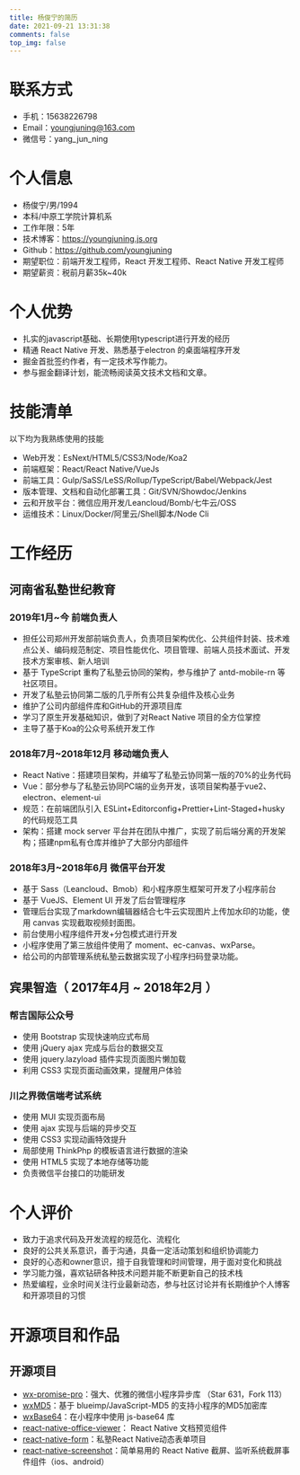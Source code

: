 ```yaml
---
title: 杨俊宁的简历
date: 2021-09-21 13:31:38
comments: false
top_img: false
---
```


# 联系方式

* 手机：15638226798
* Email：youngjuning@163.com
* 微信号：yang_jun_ning

# 个人信息

* 杨俊宁/男/1994
* 本科/中原工学院计算机系
* 工作年限：5年
* 技术博客：https://youngjuning.js.org
* Github：https://github.com/youngjuning
* 期望职位：前端开发工程师，React 开发工程师、React Native 开发工程师
* 期望薪资：税前月薪35k~40k

# 个人优势

- 扎实的javascript基础、长期使用typescript进行开发的经历
- 精通 React Native 开发、熟悉基于electron 的桌面端程序开发
- 掘金首批签约作者，有一定技术写作能力。
- 参与掘金翻译计划，能流畅阅读英文技术文档和文章。

# 技能清单

以下均为我熟练使用的技能

* Web开发：EsNext/HTML5/CSS3/Node/Koa2
* 前端框架：React/React Native/VueJs
* 前端工具：Gulp/SaSS/LeSS/Rollup/TypeScript/Babel/Webpack/Jest
* 版本管理、文档和自动化部署工具：Git/SVN/Showdoc/Jenkins
* 云和开放平台：微信应用开发/Leancloud/Bomb/七牛云/OSS
* 运维技术：Linux/Docker/阿里云/Shell脚本/Node Cli

# 工作经历

## 河南省私塾世纪教育

### 2019年1月~今 前端负责人

* 担任公司郑州开发部前端负责人，负责项目架构优化、公共组件封装、技术难点公关、编码规范制定、项目性能优化、项目管理、前端人员技术面试、开发技术方案审核、新人培训
* 基于 TypeScript 重构了私塾云协同的架构，参与维护了 antd-mobile-rn 等社区项目。
* 开发了私塾云协同第二版的几乎所有公共复杂组件及核心业务
* 维护了公司内部组件库和GitHub的开源项目库
* 学习了原生开发基础知识，做到了对React Native 项目的全方位掌控
* 主导了基于Koa的公众号系统开发工作

### 2018年7月~2018年12月 移动端负责人

* React Native：搭建项目架构，并编写了私塾云协同第一版的70%的业务代码
* Vue：部分参与了私塾云协同PC端的业务开发，该项目架构基于vue2、electron、element-ui
* 规范：在前端团队引入 ESLint+Editorconfig+Prettier+Lint-Staged+husky 的代码规范工具
* 架构：搭建 mock server 平台并在团队中推广，实现了前后端分离的开发架构；搭建npm私有仓库并维护了大部分内部组件

### 2018年3月~2018年6月 微信平台开发

* 基于 Sass（Leancloud、Bmob）和小程序原生框架可开发了小程序前台
* 基于 VueJS、Element UI 开发了后台管理程序
* 管理后台实现了markdown编辑器结合七牛云实现图片上传加水印的功能，使用 canvas 实现截取视频封面图。
* 前台使用小程序组件开发+分包模式进行开发
* 小程序使用了第三放组件使用了 moment、ec-canvas、wxParse。
* 给公司的内部管理系统私塾云数据实现了小程序扫码登录功能。

## 宾果智造（ 2017年4月 ~ 2018年2月 ）

### 帮吉国际公众号

* 使用 Bootstrap 实现快速响应式布局
* 使用 jQuery ajax 完成与后台的数据交互
* 使用 jquery.lazyload 插件实现页面图片懒加载
* 利用 CSS3 实现页面动画效果，提醒用户体验

### 川之界微信端考试系统

* 使用 MUI 实现页面布局
* 使用 ajax 实现与后端的异步交互
* 使用 CSS3 实现动画特效提升
* 局部使用 ThinkPhp 的模板语言进行数据的渲染
* 使用 HTML5 实现了本地存储等功能
* 负责微信平台接口的功能研发

# 个人评价

- 致力于追求代码及开发流程的规范化、流程化
- 良好的公共关系意识，善于沟通，具备一定活动策划和组织协调能力
- 良好的心态和owner意识，擅于自我管理和时间管理，用于面对变化和挑战
- 学习能力强，喜欢钻研各种技术问题并能不断更新自己的技术栈
- 热爱编程，业余时间关注行业最新动态，参与社区讨论并有长期维护个人博客和开源项目的习惯

# 开源项目和作品

## 开源项目

  - [wx-promise-pro](https://github.com/youngjuning/wx-promise-pro)：强大、优雅的微信小程序异步库 （Star 631，Fork 113）
  - [wxMD5](https://github.com/youngjuning/wxMD5)：基于 blueimp/JavaScript-MD5 的支持小程序的MD5加密库
  - [wxBase64](https://github.com/youngjuning/wxBase64)：在小程序中使用 js-base64 库
  - [react-native-office-viewer](https://github.com/sishuguojixuefu/react-native-office-viewer)： React Native 文档预览组件
  - [react-native-form](https://github.com/sishuguojixuefu/react-native-form)：私塾React Native动态表单项目
  - [react-native-screenshot](https://github.com/sishuguojixuefu/react-native-screenshot)：简单易用的 React Native 截屏、监听系统截屏事件组件（ios、android）
